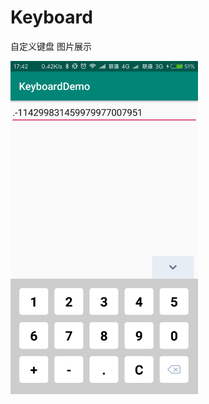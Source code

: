 # Keyboard
自定义键盘
图片展示
<div class='row'>
        <img src='https://github.com/1067899750/Keyboard/blob/master/image/img.png' width="300px"/>
</div>
